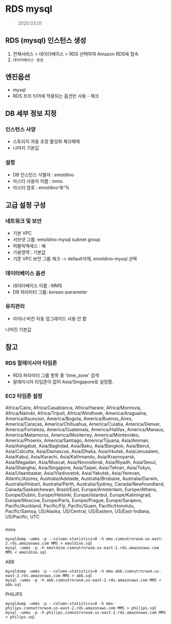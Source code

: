 # RDS mysql
> 2020.03.01

## RDS (mysql) 인스턴스 생성 
1. 전체서비스 > 데이터베이스 > RDS 선택하여 Amazon RDS에 접속 
2. `데이터베이스 생성`

## 엔진옵션
- mysql
- RDS 프리 티어에 적용되는 옵션만 사용 - 체크

## DB 세부 정보 지정
### 인스턴스 사양
- 스토리지 자동 조정 활성화 체크해제
- 나머지 기본값
### 설정
- DB 인스턴스 식별자 : emoldino
- 마스터 사용자 이름 : mms
- 마스터 암호 : emoldino^&^%

## 고급 설정 구성
### 네트워크 및 보안
- 기본 VPC
- 서브넷 그룹: emoldino mysql subnet group
- 퍼블릭엑세스 : 예
- 가용영역 : 기본값
- 기존 VPC 보안 그룹 체크 -> default삭제, emoldino-mysql 선택

### 데이터베이스 옵션
- 데이터베이스 이름 : MMS
- DB 파라미터 그룹: korean-parameter

### 유지관리
- 마이너 버전 자동 업그레이드 사용 안 함

나머진 기본값


## 참고
### RDS 말레이시아 타임존 
- RDS 파라미터 그룹 항목 중 'time_zone' 검색 
- 말레이시아 타임존이 없어 Asia/Singapore로 설정함. 

### EC2 타임존 설정 

Africa/Cairo, Africa/Casablanca, Africa/Harare, Africa/Monrovia, Africa/Nairobi, Africa/Tripoli, Africa/Windhoek, America/Araguaina, America/Asuncion, America/Bogota, America/Buenos_Aires, America/Caracas, America/Chihuahua, America/Cuiaba, America/Denver, America/Fortaleza, America/Guatemala, America/Halifax, America/Manaus, America/Matamoros, America/Monterrey, America/Montevideo, America/Phoenix, America/Santiago, America/Tijuana, Asia/Amman, Asia/Ashgabat, Asia/Baghdad, Asia/Baku, Asia/Bangkok, Asia/Beirut, Asia/Calcutta, Asia/Damascus, Asia/Dhaka, Asia/Irkutsk, Asia/Jerusalem, Asia/Kabul, Asia/Karachi, Asia/Kathmandu, Asia/Krasnoyarsk, Asia/Magadan, Asia/Muscat, Asia/Novosibirsk, Asia/Riyadh, Asia/Seoul, Asia/Shanghai, Asia/Singapore, Asia/Taipei, Asia/Tehran, Asia/Tokyo, Asia/Ulaanbaatar, Asia/Vladivostok, Asia/Yakutsk, Asia/Yerevan, Atlantic/Azores, Australia/Adelaide, Australia/Brisbane, Australia/Darwin, Australia/Hobart, Australia/Perth, Australia/Sydney, Canada/Newfoundland, Canada/Saskatchewan, Brazil/East, Europe/Amsterdam, Europe/Athens, Europe/Dublin, Europe/Helsinki, Europe/Istanbul, Europe/Kaliningrad, Europe/Moscow, Europe/Paris, Europe/Prague, Europe/Sarajevo, Pacific/Auckland, Pacific/Fiji, Pacific/Guam, Pacific/Honolulu, Pacific/Samoa, US/Alaska, US/Central, US/Eastern, US/East-Indiana, US/Pacific, UTC




###
mms
```
mysqldump -umms -p --column-statistics=0 -h mms.csmnutrnrwsm.us-east-2.rds.amazonaws.com MMS > emoldino.sql
mysql -umms -p -h emoldino.csmnutrnrwsm.us-east-2.rds.amazonaws.com MMS < emoldino.sql
```

ABB
```
mysqldump -umms -p --column-statistics=0 -h mms-abb.csmnutrnrwsm.us-east-2.rds.amazonaws.com MMS > abb.sql
mysql -umms -p -h abb.csmnutrnrwsm.us-east-2.rds.amazonaws.com MMS < abb.sql
```

PHILIPS
```
mysqldump -umms -p --column-statistics=0 -h mms-philips.csmnutrnrwsm.us-east-2.rds.amazonaws.com MMS > philips.sql
mysql -umms -p -h philips.csmnutrnrwsm.us-east-2.rds.amazonaws.com MMS < philips.sql
```


